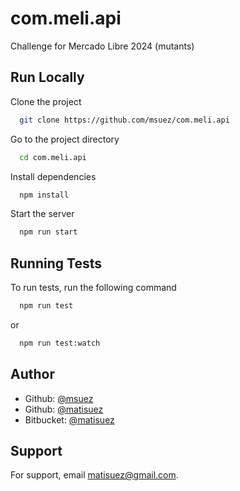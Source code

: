 # com.meli.api
Challenge for Mercado Libre 2024 (mutants)

## Run Locally

Clone the project

```bash
  git clone https://github.com/msuez/com.meli.api
```

Go to the project directory

```bash
  cd com.meli.api
```

Install dependencies

```bash
  npm install
```

Start the server

```bash
  npm run start
```

## Running Tests

To run tests, run the following command

```bash
  npm run test
```
or 
```bash
  npm run test:watch
```

## Author
- Github: [@msuez](https://github.com/msuez)
- Github: [@matisuez](https://github.com/matisuez)
- Bitbucket: [@matisuez](https://bitbucket.org/matisuez)

## Support

For support, email matisuez@gmail.com.
